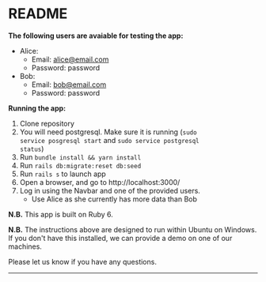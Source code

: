# README

**The following users are avaiable for testing the app:**
* Alice:
	- Email: alice@email.com
	- Password: password
* Bob:
	- Email: bob@email.com
	- Password: password

**Running the app:**
1. Clone repository
2. You will need postgresql. Make sure it is running (<code>sudo service posgresql start</code> and <code>sudo service postgresql status</code>)
3. Run <code>bundle install && yarn install</code>
4. Run <code>rails db:migrate:reset db:seed</code>
5. Run <code>rails s</code> to launch app
6. Open a browser, and go to http://localhost:3000/
7. Log in using the Navbar and one of the provided users. 
	- Use Alice as she currently has more data than Bob
	
**N.B.** This app is built on Ruby 6.

**N.B.** The instructions above are designed to run within Ubuntu on Windows. If you don't have this installed, we can provide a demo on one of our machines.

Please let us know if you have any questions.
** ** 
